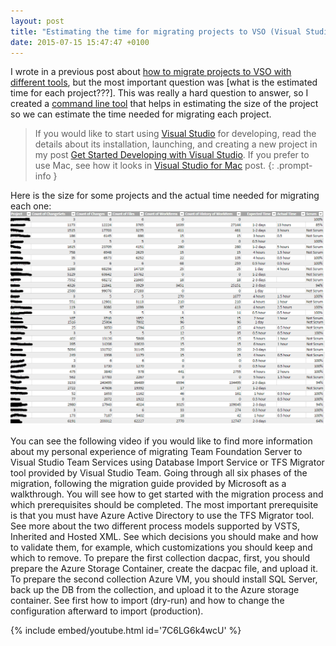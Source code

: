 ```yaml
---
layout: post
title: "Estimating the time for migrating projects to VSO (Visual Studio Online)"
date: 2015-07-15 15:47:47 +0100
---
```


I wrote in a previous post about [how to migrate projects to VSO with different tools](https://mohamedradwan-devops.github.io/posts/migration-to-vso-visual-studio-online-with-different-tools/), but the most important question was [what is the estimated time for each project???]. This was really a hard question to answer, so I created a [command line tool](https://visualstudiogallery.msdn.microsoft.com/f25cd380-7d2b-4aa1-b0d7-b10156702dc9) that helps in estimating the size of the project so we can estimate the time needed for migrating each project.

> If you would like to start using [Visual Studio](https://www.visualstudio.com/) for developing, read the details about its installation, launching, and creating a new project in my post [Get Started Developing with Visual Studio](https://mohamedradwan-devops.github.io/posts/get-started-developing-with-visual-studio-2015/). If you prefer to use Mac, see how it looks in [Visual Studio for Mac](https://mohamedradwan-devops.github.io/2017/07/30/visual-studio-for-mac/) post.
{: .prompt-info }

Here is the size for some projects and the actual time needed for migrating each one:
![TFSCount Report](/assets/images/2015/07/tfscount-report.png)

You can see the following video if you would like to find more information about my personal experience of migrating Team Foundation Server to Visual Studio Team Services using Database Import Service or TFS Migrator tool provided by Visual Studio Team. Going through all six phases of the migration, following the migration guide provided by Microsoft as a walkthrough. You will see how to get started with the migration process and which prerequisites should be completed. The most important prerequisite is that you must have Azure Active Directory to use the TFS Migrator tool. See more about the two different process models supported by VSTS, Inherited and Hosted XML. See which decisions you should make and how to validate them, for example, which customizations you should keep and which to remove. To prepare the first collection dacpac, first, you should prepare the Azure Storage Container, create the dacpac file, and upload it. To prepare the second collection Azure VM, you should install SQL Server, back up the DB from the collection, and upload it to the Azure storage container. See first how to import (dry-run) and how to change the configuration afterward to import (production).

{% include embed/youtube.html id='7C6LG6k4wcU' %}

